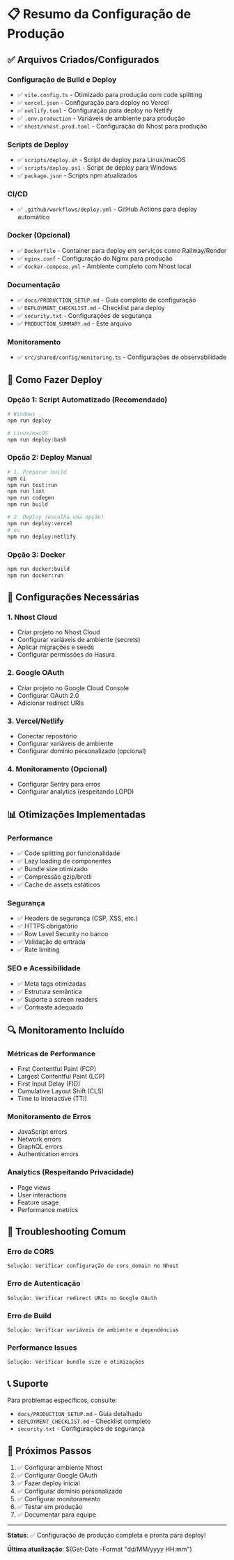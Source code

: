 # 📋 Resumo da Configuração de Produção

## ✅ Arquivos Criados/Configurados

### Configuração de Build e Deploy
- ✅ `vite.config.ts` - Otimizado para produção com code splitting
- ✅ `vercel.json` - Configuração para deploy no Vercel
- ✅ `netlify.toml` - Configuração para deploy no Netlify
- ✅ `.env.production` - Variáveis de ambiente para produção
- ✅ `nhost/nhost.prod.toml` - Configuração do Nhost para produção

### Scripts de Deploy
- ✅ `scripts/deploy.sh` - Script de deploy para Linux/macOS
- ✅ `scripts/deploy.ps1` - Script de deploy para Windows
- ✅ `package.json` - Scripts npm atualizados

### CI/CD
- ✅ `.github/workflows/deploy.yml` - GitHub Actions para deploy automático

### Docker (Opcional)
- ✅ `Dockerfile` - Container para deploy em serviços como Railway/Render
- ✅ `nginx.conf` - Configuração do Nginx para produção
- ✅ `docker-compose.yml` - Ambiente completo com Nhost local

### Documentação
- ✅ `docs/PRODUCTION_SETUP.md` - Guia completo de configuração
- ✅ `DEPLOYMENT_CHECKLIST.md` - Checklist para deploy
- ✅ `security.txt` - Configurações de segurança
- ✅ `PRODUCTION_SUMMARY.md` - Este arquivo

### Monitoramento
- ✅ `src/shared/config/monitoring.ts` - Configurações de observabilidade

## 🚀 Como Fazer Deploy

### Opção 1: Script Automatizado (Recomendado)
```bash
# Windows
npm run deploy

# Linux/macOS
npm run deploy:bash
```

### Opção 2: Deploy Manual
```bash
# 1. Preparar build
npm ci
npm run test:run
npm run lint
npm run codegen
npm run build

# 2. Deploy (escolha uma opção)
npm run deploy:vercel
# ou
npm run deploy:netlify
```

### Opção 3: Docker
```bash
npm run docker:build
npm run docker:run
```

## 🔧 Configurações Necessárias

### 1. Nhost Cloud
- Criar projeto no Nhost Cloud
- Configurar variáveis de ambiente (secrets)
- Aplicar migrações e seeds
- Configurar permissões do Hasura

### 2. Google OAuth
- Criar projeto no Google Cloud Console
- Configurar OAuth 2.0
- Adicionar redirect URIs

### 3. Vercel/Netlify
- Conectar repositório
- Configurar variáveis de ambiente
- Configurar domínio personalizado (opcional)

### 4. Monitoramento (Opcional)
- Configurar Sentry para erros
- Configurar analytics (respeitando LGPD)

## 📊 Otimizações Implementadas

### Performance
- ✅ Code splitting por funcionalidade
- ✅ Lazy loading de componentes
- ✅ Bundle size otimizado
- ✅ Compressão gzip/brotli
- ✅ Cache de assets estáticos

### Segurança
- ✅ Headers de segurança (CSP, XSS, etc.)
- ✅ HTTPS obrigatório
- ✅ Row Level Security no banco
- ✅ Validação de entrada
- ✅ Rate limiting

### SEO e Acessibilidade
- ✅ Meta tags otimizadas
- ✅ Estrutura semântica
- ✅ Suporte a screen readers
- ✅ Contraste adequado

## 🔍 Monitoramento Incluído

### Métricas de Performance
- First Contentful Paint (FCP)
- Largest Contentful Paint (LCP)
- First Input Delay (FID)
- Cumulative Layout Shift (CLS)
- Time to Interactive (TTI)

### Monitoramento de Erros
- JavaScript errors
- Network errors
- GraphQL errors
- Authentication errors

### Analytics (Respeitando Privacidade)
- Page views
- User interactions
- Feature usage
- Performance metrics

## 🚨 Troubleshooting Comum

### Erro de CORS
```
Solução: Verificar configuração de cors_domain no Nhost
```

### Erro de Autenticação
```
Solução: Verificar redirect URIs no Google OAuth
```

### Erro de Build
```
Solução: Verificar variáveis de ambiente e dependências
```

### Performance Issues
```
Solução: Verificar bundle size e otimizações
```

## 📞 Suporte

Para problemas específicos, consulte:
- `docs/PRODUCTION_SETUP.md` - Guia detalhado
- `DEPLOYMENT_CHECKLIST.md` - Checklist completo
- `security.txt` - Configurações de segurança

## 🎯 Próximos Passos

1. ✅ Configurar ambiente Nhost
2. ✅ Configurar Google OAuth
3. ✅ Fazer deploy inicial
4. ✅ Configurar domínio personalizado
5. ✅ Configurar monitoramento
6. ✅ Testar em produção
7. ✅ Documentar para equipe

---

**Status**: ✅ Configuração de produção completa e pronta para deploy!

**Última atualização**: $(Get-Date -Format "dd/MM/yyyy HH:mm")